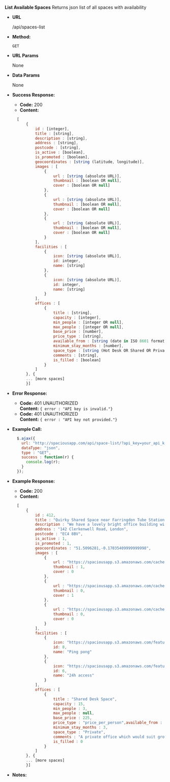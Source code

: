 **List Available Spaces**
	Returns json list of all spaces with availability

* **URL**

	/api/spaces-list

* **Method:**

	`GET`

* **URL Params**

	None

* **Data Params**

	None

* **Success Response:**
	* **Code:** 200 <br />
	* **Content:**
  ```javascript
    [
    	{
	    	id : [integer],
	    	title : [string],
	    	description : [string],
	    	address : [string],
	    	postcode : [string],
	    	is_active : [boolean],
	    	is_promoted : [boolean],
	    	geocoordinates : [string (latitude, longitude)],
	    	images : [
	    		{
	    			url : [string (absolute URL)],
	    			thumbnail : [boolean OR null],
	    			cover : [boolean OR null]
	    		},
	    		{
	    			url : [string (absolute URL)],
	    			thumbnail : [boolean OR null],
	    			cover : [boolean OR null]
	    		},
	    		{
	    			url : [string (absolute URL)],
	    			thumbnail : [boolean OR null],
	    			cover : [boolean OR null]
	    		}
	    	],
	    	facilities : [
	    		{
	    			icon: [string (absolute URL)],
	    			id: integer,
	    			name: [string]
	    		},
	    		{
	    			icon: [string (absolute URL)],
	    			id: integer,
	    			name: [string]
	    		}
	    	],
	    	offices : [
	    		{
	    			title : [string],
	    			capacity : [integer],
	    			min_people : [integer OR null],
	    			max_people : [integer OR null],
	    			base_price : [number],
	    			price_type : [string],
	    			available_from : [string (date in ISO 8601 format)],
	    			minimum_stay_months : [number],
	    			space_type : [string (Hot Desk OR Shared OR Private)],
	    			comments : [string],
	    			is_filled : [boolean]
	    		}
	    	]
	    }, {
	    ... [more spaces]
	    }]
  ```

* **Error Response:**

  * **Code:** 401 UNAUTHORIZED <br />
    **Content:** `{ error : "API key is invalid."}`
  * **Code:** 401 UNAUTHORIZED <br />
    **Content:** `{ error : "API key not provided."}`

* **Example Call:**

  ```javascript
    $.ajax({
      url: "http://spaciousapp.com/api/space-list/?api_key=your_api_key",
      dataType: "json",
      type : "GET",
      success : function(r) {
        console.log(r);
      }
    });
  ```
* **Example Response:**
	* **Code:** 200 <br />
	* **Content:**
  ```javascript
    [
    	{
	    	id : 412,
	    	title : "Quirky Shared Space near Farringdon Tube Station",
	    	description : "We have a lovely bright office building with a fun environment and creative people. Amazing herbal tea provided and occasional visits from the masseuse!",
	    	address : "142 Clerkenwell Road, London",
	    	postcode : "EC4 8BV",
	    	is_active : 1,
	    	is_promoted : 1,
	    	geocoordinates : "51.5096281,-0.17035409999999998",
	    	images : [
	    		{
	    			url : "https://spaciousapp.s3.amazonaws.com/cache/ec/d1/ecd1274539caa68412c701df850a5556.png",
	    			thumbnail : 1,
	    			cover : 0
	    		},
	    		{
	    			url : "https://spaciousapp.s3.amazonaws.com/cache/8b/28/8b282d529d2aba0f98c466257bf54948.png",
	    			thumbnail : 0,
	    			cover : 1
	    		},
	    		{
	    			url : "https://spaciousapp.s3.amazonaws.com/cache/94/9d/949db03e10d6f1995d91612e7ca5acf8.png",
	    			thumbnail : 0,
	    			cover : 0
	    		}
	    	],
	    	facilities : [
	    		{
	    			icon: "https://spaciousapp.s3.amazonaws.com/features/pingpong.png",
	    			id: 8,
	    			name: "Ping pong"
	    		},
	    		{
	    			icon: "https://spaciousapp.s3.amazonaws.com/features/24h.png",
	    			id: 6,
	    			name: "24h access"
	    		}
	    	],
	    	offices : [
	    		{
	    			title : "Shared Desk Space",
	    			capacity : 15,
	    			min_people : 3,
	    			max_people : null,
	    			base_price : 225,
	    			price_type : "price_per_person",available_from : "2014-10-31T16:34:49+00:00",
	    			minimum_stay_months : 3,
	    			space_type : "Private",
	    			comments : "A private office which would suit growing creative businesses.",
	    			is_filled : 0
	    		}
	    	]
	    }, {
	    ... [more spaces]
	    }]
  ```

* **Notes:**